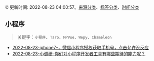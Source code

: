 :alarm_clock: 更新时间: 2022-08-23 04:00:57。[来源分类](../README.md)、[标签分类](../TAGS.md)、[时间分类](../TIMELINE.md)

## 小程序


> 关键字：`小程序`、`Taro`、`MPVue`、`Wepy`、`Chameleon`



- [2022-08-23-iphone7-，微信小程序授权获取手机号，点击允许没反应](https://www.v2ex.com/t/874740) 
- [2022-08-23-小调研-你们对小程序开发者工具有哪些期待的能力呢？](https://www.v2ex.com/t/874738) 